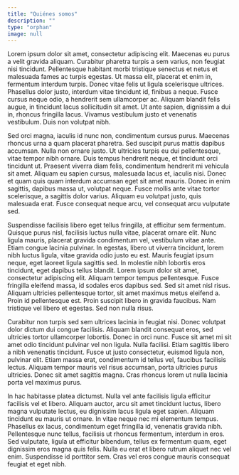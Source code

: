 ```yaml
---
title: "Quiénes somos"
description: ""
type: "orphan"
image: null
---
```


Lorem ipsum dolor sit amet, consectetur adipiscing elit. Maecenas eu purus a velit gravida aliquam. Curabitur pharetra turpis a sem varius, non feugiat nisi tincidunt. Pellentesque habitant morbi tristique senectus et netus et malesuada fames ac turpis egestas. Ut massa elit, placerat et enim in, fermentum interdum turpis. Donec vitae felis ut ligula scelerisque ultrices. Phasellus dolor justo, interdum vitae tincidunt id, finibus a neque. Fusce cursus neque odio, a hendrerit sem ullamcorper ac. Aliquam blandit felis augue, in tincidunt lacus sollicitudin sit amet. Ut ante sapien, dignissim a dui in, rhoncus fringilla lacus. Vivamus vestibulum justo et venenatis vestibulum. Duis non volutpat nibh.

Sed orci magna, iaculis id nunc non, condimentum cursus purus. Maecenas rhoncus urna a quam placerat pharetra. Sed suscipit purus mattis dapibus accumsan. Nulla non ornare justo. Ut ultricies turpis eu dui pellentesque, vitae tempor nibh ornare. Duis tempus hendrerit neque, et tincidunt orci tincidunt ut. Praesent viverra diam felis, condimentum hendrerit mi vehicula sit amet. Aliquam eu sapien cursus, malesuada lacus et, iaculis nisi. Donec et quam quis quam interdum accumsan eget sit amet mauris. Donec in enim sagittis, dapibus massa ut, volutpat neque. Fusce mollis ante vitae tortor scelerisque, a sagittis dolor varius. Aliquam eu volutpat justo, quis malesuada erat. Fusce consequat neque arcu, vel consequat arcu vulputate sed.

Suspendisse facilisis libero eget tellus fringilla, at efficitur sem fermentum. Quisque purus nisl, facilisis luctus nulla vitae, placerat ornare elit. Nunc ligula mauris, placerat gravida condimentum vel, vestibulum vitae ante. Etiam congue lacinia pulvinar. In egestas, libero ut viverra tincidunt, lorem nibh luctus ligula, vitae gravida odio justo eu est. Mauris feugiat ipsum neque, eget laoreet ligula sagittis sed. In molestie nibh lobortis eros tincidunt, eget dapibus tellus blandit. Lorem ipsum dolor sit amet, consectetur adipiscing elit. Aliquam tempor tempus pellentesque. Fusce fringilla eleifend massa, id sodales eros dapibus sed. Sed sit amet nisl risus. Aliquam ultricies pellentesque tortor, sit amet maximus metus eleifend a. Proin id pellentesque est. Proin suscipit libero in gravida faucibus. Nam tristique vel libero et egestas. Sed non nulla risus.

Curabitur non turpis sed sem ultrices lacinia in feugiat nisi. Donec volutpat dolor dictum dui congue facilisis. Aliquam blandit consequat eros, sed ultricies tortor ullamcorper lobortis. Donec in orci nunc. Fusce sit amet mi sit amet odio tincidunt pulvinar vel non ligula. Nulla facilisi. Etiam sagittis libero a nibh venenatis tincidunt. Fusce ut justo consectetur, euismod ligula non, pulvinar elit. Etiam massa erat, condimentum id tellus vel, faucibus facilisis lectus. Aliquam tempor mauris vel risus accumsan, porta ultricies purus ultricies. Donec sit amet sagittis magna. Cras rhoncus lorem ut nulla lacinia porta vel maximus purus.

In hac habitasse platea dictumst. Nulla vel ante facilisis ligula efficitur facilisis vel et libero. Aliquam auctor, arcu sit amet tincidunt luctus, libero magna vulputate lectus, eu dignissim lacus ligula eget sapien. Aliquam tincidunt eu mauris ut ornare. In vitae neque nec mi elementum tempus. Phasellus ex lacus, condimentum eget fringilla id, venenatis gravida nibh. Pellentesque nunc tellus, facilisis ut rhoncus fermentum, interdum in eros. Sed vulputate, ligula ut efficitur bibendum, tellus ex fermentum quam, eget dignissim eros magna quis felis. Nulla eu erat et libero rutrum aliquet nec vel enim. Suspendisse id porttitor sem. Cras vel eros congue mauris consequat feugiat et eget nibh.